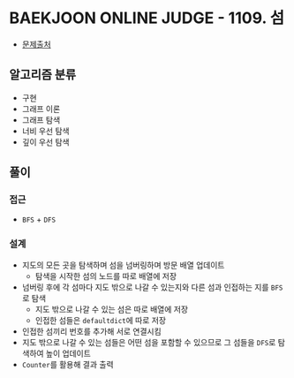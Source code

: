 # BAEKJOON ONLINE JUDGE - 1109. 섬

- [문제출처](https://www.acmicpc.net/problem/1109 '1109. 섬')

## 알고리즘 분류

- 구현
- 그래프 이론
- 그래프 탐색
- 너비 우선 탐색
- 깊이 우선 탐색

## 풀이

### 접근

- `BFS` + `DFS`

### 설계

- 지도의 모든 곳을 탐색하며 섬을 넘버링하며 방문 배열 업데이트
  - 탐색을 시작한 섬의 노드를 따로 배열에 저장
- 넘버링 후에 각 섬마다 지도 밖으로 나갈 수 있는지와 다른 섬과 인접하는 지를 `BFS`로 탐색
  - 지도 밖으로 나갈 수 있는 섬은 따로 배열에 저장
  - 인접한 섬들은 `defaultdict`에 따로 저장
- 인접한 섬끼리 번호를 추가해 서로 연결시킴
- 지도 밖으로 나갈 수 있는 섬들은 어떤 섬을 포함할 수 있으므로 그 섬들을 `DFS`로 탐색하여 높이 업데이트
- `Counter`를 활용해 결과 출력
